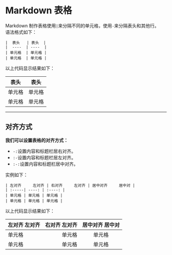 # Markdown 表格

Markdown 制作表格使用`|`来分隔不同的单元格，使用`-`来分隔表头和其他行。  
语法格式如下：  
```
|  表头   | 表头  |
|  ----  | ----  |
| 单元格  | 单元格 |
| 单元格  | 单元格 |
```

以上代码显示结果如下：  

|  表头   | 表头  |
|  ----  | ----  |
| 单元格  | 单元格 |
| 单元格  | 单元格 |

---
## 对齐方式

**我们可以设置表格的对齐方式：**  
- `-:`设置内容和标题栏居右对齐。
- `:-`设置内容和标题栏居左对齐。
- `:-:`设置内容和标题栏居中对齐。

实例如下：  
```
| 左对齐     左对齐 | 右对齐     左对齐 | 居中对齐     居中对 |
| :-----| ----: | :----: |
| 单元格 | 单元格 | 单元格 |
| 单元格 | 单元格 | 单元格 |
```

以上代码显示结果如下：  

| 左对齐     左对齐 | 右对齐     左对齐 | 居中对齐     居中对 |
| :-----| ----: | :----: |
| 单元格 | 单元格 | 单元格 |
| 单元格 | 单元格 | 单元格 |